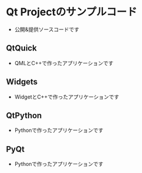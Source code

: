 # Qt Projectのサンプルコード
* 公開&提供ソースコードです

## QtQuick
* QMLとC++で作ったアプリケーションです

## Widgets
* WidgetとC++で作ったアプリケーションです

## QtPython
* Pythonで作ったアプリケーションです

## PyQt
* Pythonで作ったアプリケーションです

